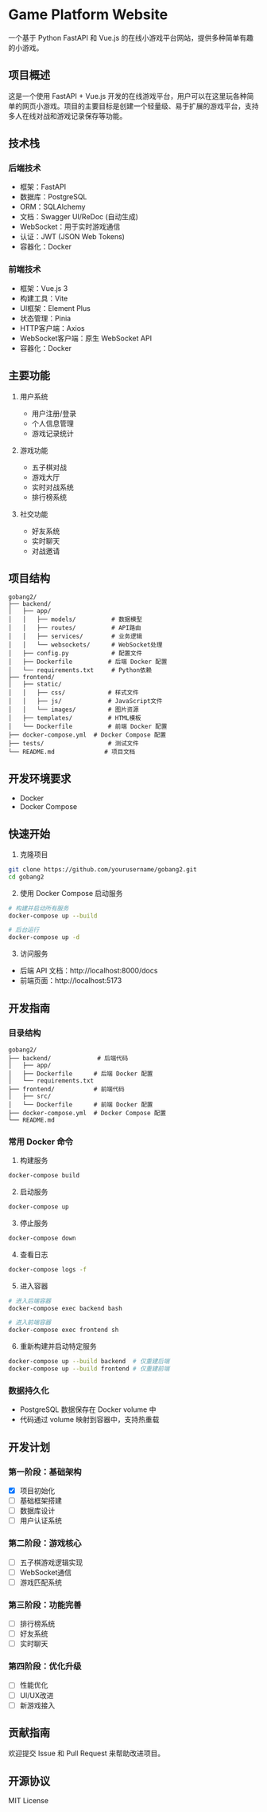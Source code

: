 # Game Platform Website

一个基于 Python FastAPI 和 Vue.js 的在线小游戏平台网站，提供多种简单有趣的小游戏。

## 项目概述

这是一个使用 FastAPI + Vue.js 开发的在线游戏平台，用户可以在这里玩各种简单的网页小游戏。项目的主要目标是创建一个轻量级、易于扩展的游戏平台，支持多人在线对战和游戏记录保存等功能。

## 技术栈

### 后端技术
- 框架：FastAPI
- 数据库：PostgreSQL
- ORM：SQLAlchemy
- 文档：Swagger UI/ReDoc (自动生成)
- WebSocket：用于实时游戏通信
- 认证：JWT (JSON Web Tokens)
- 容器化：Docker

### 前端技术
- 框架：Vue.js 3
- 构建工具：Vite
- UI框架：Element Plus
- 状态管理：Pinia
- HTTP客户端：Axios
- WebSocket客户端：原生 WebSocket API
- 容器化：Docker

## 主要功能

1. 用户系统
   - 用户注册/登录
   - 个人信息管理
   - 游戏记录统计

2. 游戏功能
   - 五子棋对战
   - 游戏大厅
   - 实时对战系统
   - 排行榜系统

3. 社交功能
   - 好友系统
   - 实时聊天
   - 对战邀请

## 项目结构

```
gobang2/
├── backend/
│   ├── app/
│   │   ├── models/          # 数据模型
│   │   ├── routes/          # API路由
│   │   ├── services/        # 业务逻辑
│   │   └── websockets/      # WebSocket处理
│   ├── config.py            # 配置文件
│   ├── Dockerfile          # 后端 Docker 配置
│   └── requirements.txt     # Python依赖
├── frontend/
│   ├── static/
│   │   ├── css/            # 样式文件
│   │   ├── js/             # JavaScript文件
│   │   └── images/         # 图片资源
│   ├── templates/          # HTML模板
│   └── Dockerfile          # 前端 Docker 配置
├── docker-compose.yml  # Docker Compose 配置
├── tests/                  # 测试文件
└── README.md              # 项目文档
```

## 开发环境要求

- Docker
- Docker Compose

## 快速开始

1. 克隆项目
```bash
git clone https://github.com/yourusername/gobang2.git
cd gobang2
```

2. 使用 Docker Compose 启动服务
```bash
# 构建并启动所有服务
docker-compose up --build

# 后台运行
docker-compose up -d
```

3. 访问服务
- 后端 API 文档：http://localhost:8000/docs
- 前端页面：http://localhost:5173

## 开发指南

### 目录结构
```
gobang2/
├── backend/             # 后端代码
│   ├── app/
│   ├── Dockerfile      # 后端 Docker 配置
│   └── requirements.txt
├── frontend/           # 前端代码
│   ├── src/
│   └── Dockerfile      # 前端 Docker 配置
├── docker-compose.yml  # Docker Compose 配置
└── README.md
```

### 常用 Docker 命令

1. 构建服务
```bash
docker-compose build
```

2. 启动服务
```bash
docker-compose up
```

3. 停止服务
```bash
docker-compose down
```

4. 查看日志
```bash
docker-compose logs -f
```

5. 进入容器
```bash
# 进入后端容器
docker-compose exec backend bash

# 进入前端容器
docker-compose exec frontend sh
```

6. 重新构建并启动特定服务
```bash
docker-compose up --build backend  # 仅重建后端
docker-compose up --build frontend # 仅重建前端
```

### 数据持久化
- PostgreSQL 数据保存在 Docker volume 中
- 代码通过 volume 映射到容器中，支持热重载

## 开发计划

### 第一阶段：基础架构
- [x] 项目初始化
- [ ] 基础框架搭建
- [ ] 数据库设计
- [ ] 用户认证系统

### 第二阶段：游戏核心
- [ ] 五子棋游戏逻辑实现
- [ ] WebSocket通信
- [ ] 游戏匹配系统

### 第三阶段：功能完善
- [ ] 排行榜系统
- [ ] 好友系统
- [ ] 实时聊天

### 第四阶段：优化升级
- [ ] 性能优化
- [ ] UI/UX改进
- [ ] 新游戏接入

## 贡献指南

欢迎提交 Issue 和 Pull Request 来帮助改进项目。

## 开源协议

MIT License